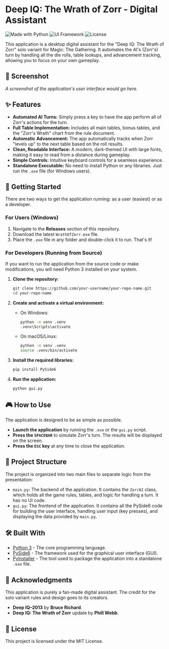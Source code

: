 # Deep IQ: The Wrath of Zorr - Digital Assistant

![Made with Python](https://img.shields.io/badge/Made%20with-Python-1f425f.svg) ![UI Framework](https://img.shields.io/badge/UI-PySide6-279624.svg) ![License](https://img.shields.io/badge/License-MIT-blue.svg)

This application is a desktop digital assistant for the "Deep IQ: The Wrath of Zorr" solo variant for Magic: The Gathering. It automates the AI's (Zorr's) turn by handling all the die rolls, table lookups, and advancement tracking, allowing you to focus on your own gameplay.

## 📸 Screenshot

_A screenshot of the application's user interface would go here._

## ✨ Features

- **Automated AI Turns:** Simply press a key to have the app perform all of Zorr's actions for the turn.
- **Full Table Implementation:** Includes all main tables, bonus tables, and the "Zorr's Wrath" chart from the rule document.
- **Automatic Advancement:** The app automatically tracks when Zorr "levels up" to the next table based on the roll results.
- **Clean, Readable Interface:** A modern, dark-themed UI with large fonts, making it easy to read from a distance during gameplay.
- **Simple Controls:** Intuitive keyboard controls for a seamless experience.
- **Standalone Executable:** No need to install Python or any libraries. Just run the `.exe` file (for Windows users).

## 🚀 Getting Started

There are two ways to get the application running: as a user (easiest) or as a developer.

### For Users (Windows)

1.  Navigate to the **Releases** section of this repository.
2.  Download the latest `WrathOfZorr.exe` file.
3.  Place the `.exe` file in any folder and double-click it to run. That's it!

### For Developers (Running from Source)

If you want to run the application from the source code or make modifications, you will need Python 3 installed on your system.

1.  **Clone the repository:**
    ```bash
    git clone https://github.com/your-username/your-repo-name.git
    cd your-repo-name
    ```

2.  **Create and activate a virtual environment:**
    - On Windows:
      ```bash
      python -m venv .venv
      .venv\Scripts\activate
      ```
    - On macOS/Linux:
      ```bash
      python -m venv .venv
      source .venv/bin/activate
      ```

3.  **Install the required libraries:**
    ```bash
    pip install PySide6
    ```

4.  **Run the application:**
    ```bash
    python gui.py
    ```

## 🎮 How to Use

The application is designed to be as simple as possible.

- **Launch the application** by running the `.exe` or the `gui.py` script.
- **Press the `SPACEBAR`** to simulate Zorr's turn. The results will be displayed on the screen.
- **Press the `ESC` key** at any time to close the application.

## 📁 Project Structure

The project is organized into two main files to separate logic from the presentation:

- `main.py`: The backend of the application. It contains the `ZorrAI` class, which holds all the game rules, tables, and logic for handling a turn. It has no UI code.
- `gui.py`: The frontend of the application. It contains all the PySide6 code for building the user interface, handling user input (key presses), and displaying the data provided by `main.py`.

## 🛠️ Built With

*   [Python 3](https://www.python.org/) - The core programming language.
*   [PySide6](https://www.qt.io/qt-for-python) - The framework used for the graphical user interface (GUI).
*   [PyInstaller](https://pyinstaller.org/) - The tool used to package the application into a standalone `.exe` file.

## 🙏 Acknowledgments

This application is purely a fan-made digital assistant. The credit for the solo variant rules and design goes to its creators.

- **Deep IQ–2013** by **Bruce Richard**.
- **Deep IQ: The Wrath of Zorr** update by **Phill Webb**.

## 📄 License

This project is licensed under the MIT License.